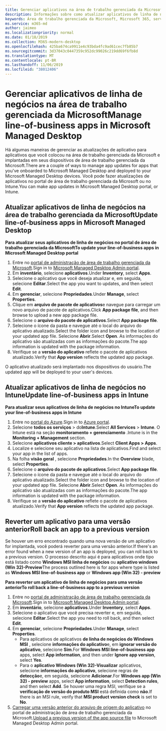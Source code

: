 ```yaml
---
title: Gerenciar aplicativos na área de trabalho gerenciada da Microsoft
description: Informações sobre como atualizar aplicativos de linha de negócios implantados em dispositivos de área de trabalho gerenciada da Microsoft
keywords: Área de trabalho gerenciada da Microsoft, Microsoft 365, serviço, documentação
ms.service: m365-md
author: jaimeo
ms.localizationpriority: normal
ms.date: 01/18/2019
ms.collection: M365-modern-desktop
ms.openlocfilehash: 425ba674ca9911e4c93bda4fc9ad61cec7fb85b7
ms.sourcegitcommit: 3d37043c0447359c952dc99026c219dd69f6fb8d
ms.translationtype: MT
ms.contentlocale: pt-BR
ms.lasthandoff: 11/06/2019
ms.locfileid: "38012406"
---
```

# <a name="manage-line-of-business-apps-in-microsoft-managed-desktop"></a><span data-ttu-id="9209e-104">Gerenciar aplicativos de linha de negócios na área de trabalho gerenciada da Microsoft</span><span class="sxs-lookup"><span data-stu-id="9209e-104">Manage line-of-business apps in Microsoft Managed Desktop</span></span>

<!--Application management -->

<span data-ttu-id="9209e-105">Há algumas maneiras de gerenciar as atualizações de aplicativo para aplicativos que você colocou na área de trabalho gerenciada da Microsoft e implantadas em seus dispositivos de área de trabalho gerenciada da Microsoft.</span><span class="sxs-lookup"><span data-stu-id="9209e-105">There are a couple of ways to manage app updates for apps that you've onboarded to Microsoft Managed Desktop and deployed to your Microsoft Managed Desktop devices.</span></span> <span data-ttu-id="9209e-106">Você pode fazer atualizações de aplicativos no portal de área de trabalho gerenciada da Microsoft ou no Intune.</span><span class="sxs-lookup"><span data-stu-id="9209e-106">You can make app updates in Microsoft Managed Desktop portal, or Intune.</span></span> 

<span id="update-app-mmd" />

## <a name="update-line-of-business-apps-in-microsoft-managed-desktop"></a><span data-ttu-id="9209e-107">Atualizar aplicativos de linha de negócios na área de trabalho gerenciada da Microsoft</span><span class="sxs-lookup"><span data-stu-id="9209e-107">Update line-of-business apps in Microsoft Managed Desktop</span></span>

<span data-ttu-id="9209e-108">**Para atualizar seus aplicativos de linha de negócios no portal de área de trabalho gerenciada da Microsoft**</span><span class="sxs-lookup"><span data-stu-id="9209e-108">**To update your line-of-business apps in Microsoft Managed Desktop portal**</span></span>
1. <span data-ttu-id="9209e-109">Entre no [portal de administração de área de trabalho gerenciada da Microsoft](https://aka.ms/mmdportal).</span><span class="sxs-lookup"><span data-stu-id="9209e-109">Sign in to [Microsoft Managed Desktop Admin portal](https://aka.ms/mmdportal).</span></span>
2. <span data-ttu-id="9209e-110">Em **inventário**, selecione **aplicativos**.</span><span class="sxs-lookup"><span data-stu-id="9209e-110">Under **Inventory**, select **Apps**.</span></span>  
3. <span data-ttu-id="9209e-111">Selecione o aplicativo que você deseja atualizar e, em seguida, selecione **Editar**.</span><span class="sxs-lookup"><span data-stu-id="9209e-111">Select the app you want to updates, and then select **Edit**.</span></span>
4. <span data-ttu-id="9209e-112">Em **gerenciar**, selecione **Propriedades**.</span><span class="sxs-lookup"><span data-stu-id="9209e-112">Under **Manage**, select **Properties**.</span></span> 
5. <span data-ttu-id="9209e-113">Clique em **arquivo de pacote de aplicativos**e navegue para carregar um novo arquivo de pacote de aplicativos.</span><span class="sxs-lookup"><span data-stu-id="9209e-113">Click **App package file**, and then browse to upload a new app package file.</span></span>
6. <span data-ttu-id="9209e-114">Selecione o **arquivo do pacote de aplicativos**.</span><span class="sxs-lookup"><span data-stu-id="9209e-114">Select **App package file**.</span></span>
7. <span data-ttu-id="9209e-115">Selecione o ícone da pasta e navegue até o local do arquivo do aplicativo atualizado.</span><span class="sxs-lookup"><span data-stu-id="9209e-115">Select the folder icon and browse to the location of your updated app file.</span></span> <span data-ttu-id="9209e-116">Selecione **Abrir**.</span><span class="sxs-lookup"><span data-stu-id="9209e-116">Select **Open**.</span></span> <span data-ttu-id="9209e-117">As informações do aplicativo são atualizadas com as informações do pacote.</span><span class="sxs-lookup"><span data-stu-id="9209e-117">The app information is updated with the package information.</span></span>
8. <span data-ttu-id="9209e-118">Verifique se a **versão do aplicativo** reflete o pacote de aplicativos atualizado.</span><span class="sxs-lookup"><span data-stu-id="9209e-118">Verify that **App version** reflects the updated app package.</span></span> 

<span data-ttu-id="9209e-119">O aplicativo atualizado será implantado nos dispositivos do usuário.</span><span class="sxs-lookup"><span data-stu-id="9209e-119">The updated app will be deployed to your user's devices.</span></span>

<span id="update-app-intune" />

## <a name="update-line-of-business-apps-in-intune"></a><span data-ttu-id="9209e-120">Atualizar aplicativos de linha de negócios no Intune</span><span class="sxs-lookup"><span data-stu-id="9209e-120">Update line-of-business apps in Intune</span></span>

<span data-ttu-id="9209e-121">**Para atualizar seus aplicativos de linha de negócios no Intune**</span><span class="sxs-lookup"><span data-stu-id="9209e-121">**To update your line-of-business apps in Intune**</span></span>
1. <span data-ttu-id="9209e-122">Entre no [portal do Azure](https://azure.portal.com).</span><span class="sxs-lookup"><span data-stu-id="9209e-122">Sign in to [Azure portal](https://azure.portal.com).</span></span>
2. <span data-ttu-id="9209e-123">Selecione **todos os serviços** > do**Intune**.</span><span class="sxs-lookup"><span data-stu-id="9209e-123">Select **All Services** > **Intune**.</span></span> <span data-ttu-id="9209e-124">O Intune está na seção **monitoramento + gerenciamento** .</span><span class="sxs-lookup"><span data-stu-id="9209e-124">Intune is in the **Monitoring + Management** section.</span></span>
3. <span data-ttu-id="9209e-125">Selecione **aplicativos cliente > aplicativos**.</span><span class="sxs-lookup"><span data-stu-id="9209e-125">Select **Client Apps > Apps**.</span></span>
4. <span data-ttu-id="9209e-126">Localize e selecione seu aplicativo na lista de aplicativos.</span><span class="sxs-lookup"><span data-stu-id="9209e-126">Find and select your app in the list of apps.</span></span>
5. <span data-ttu-id="9209e-127">Na folha **visão geral** , selecione **Propriedades**.</span><span class="sxs-lookup"><span data-stu-id="9209e-127">In the **Overview** blade, select **Properties**.</span></span>
6. <span data-ttu-id="9209e-128">Selecione o **arquivo do pacote de aplicativos**.</span><span class="sxs-lookup"><span data-stu-id="9209e-128">Select **App package file**.</span></span>
7. <span data-ttu-id="9209e-129">Selecione o ícone da pasta e navegue até o local do arquivo do aplicativo atualizado.</span><span class="sxs-lookup"><span data-stu-id="9209e-129">Select the folder icon and browse to the location of your updated app file.</span></span> <span data-ttu-id="9209e-130">Selecione **Abrir**.</span><span class="sxs-lookup"><span data-stu-id="9209e-130">Select **Open**.</span></span> <span data-ttu-id="9209e-131">As informações do aplicativo são atualizadas com as informações do pacote.</span><span class="sxs-lookup"><span data-stu-id="9209e-131">The app information is updated with the package information.</span></span>
8. <span data-ttu-id="9209e-132">Verifique se a **versão do aplicativo** reflete o pacote de aplicativos atualizado.</span><span class="sxs-lookup"><span data-stu-id="9209e-132">Verify that **App version** reflects the updated app package.</span></span>

<span id="roll-back-app-mmd" />

## <a name="roll-back-an-app-to-a-previous-version"></a><span data-ttu-id="9209e-133">Reverter um aplicativo para uma versão anterior</span><span class="sxs-lookup"><span data-stu-id="9209e-133">Roll back an app to a previous version</span></span>

<span data-ttu-id="9209e-134">Se houver um erro encontrado quando uma nova versão de um aplicativo for implantada, você poderá reverter para uma versão anterior.</span><span class="sxs-lookup"><span data-stu-id="9209e-134">If there's an error found when a new version of an app is deployed, you can roll back to a previous version.</span></span> <span data-ttu-id="9209e-135">O processo descrito aqui é para aplicativos onde tipo está listado como **Windows MSI linha de negócios** ou **aplicativo windows (Win 32)-Preview**</span><span class="sxs-lookup"><span data-stu-id="9209e-135">The process outlined here is for apps where type is listed as **Windows MSI line-of-business app** or **Windows app (Win 32) - preview**</span></span>

<span data-ttu-id="9209e-136">**Para reverter um aplicativo de linha de negócios para uma versão anterior**</span><span class="sxs-lookup"><span data-stu-id="9209e-136">**To roll back a line-of-business app to a previous version**</span></span>

1. <span data-ttu-id="9209e-137">Entre no [portal de administração de área de trabalho gerenciada da Microsoft](https://aka.ms/mmdportal).</span><span class="sxs-lookup"><span data-stu-id="9209e-137">Sign in to [Microsoft Managed Desktop Admin portal](https://aka.ms/mmdportal).</span></span>
2. <span data-ttu-id="9209e-138">Em **inventário**, selecione **aplicativos**.</span><span class="sxs-lookup"><span data-stu-id="9209e-138">Under **Inventory**, select **Apps**.</span></span>  
3. <span data-ttu-id="9209e-139">Selecione o aplicativo que você precisa reverter e, em seguida, selecione **Editar**.</span><span class="sxs-lookup"><span data-stu-id="9209e-139">Select the app you need to roll back, and then select **Edit**.</span></span>
4. <span data-ttu-id="9209e-140">Em **gerenciar**, selecione **Propriedades**.</span><span class="sxs-lookup"><span data-stu-id="9209e-140">Under **Manage**, select **Properties**.</span></span> 
    - <span data-ttu-id="9209e-141">Para aplicativos de aplicativos **de linha de negócios do Windows MSI** , selecione **informações do aplicativo**e, em **ignorar versão do aplicativo**, selecione **Sim**.</span><span class="sxs-lookup"><span data-stu-id="9209e-141">For **Windows MSI line-of-business app** apps, select **App information**, and then under **Ignore app version**, select **Yes**.</span></span>
    - <span data-ttu-id="9209e-142">Para o **aplicativo Windows (Win 32)-Visualizar** aplicativos, selecione **informações do aplicativo**, selecione regras de **detecção**e, em seguida, selecione **Adicionar**.</span><span class="sxs-lookup"><span data-stu-id="9209e-142">For **Windows app (Win 32) - preview** apps, select **App information**, select **Detection rules**, and then select **Add**.</span></span> 
    <span data-ttu-id="9209e-143">Se houver uma regra MSI, verifique se a **verificação de versão do produto MSI** está definida como **não**.</span><span class="sxs-lookup"><span data-stu-id="9209e-143">If there is an MSI rule, verify that **MSI product version check** is set to **No**.</span></span>
5. <span data-ttu-id="9209e-144">[Carregar uma versão anterior do arquivo de origem do aplicativo](../get-started/deploy-apps.md) no portal de administração de área de trabalho gerenciada da Microsoft.</span><span class="sxs-lookup"><span data-stu-id="9209e-144">[Upload a previous version of the app source file](../get-started/deploy-apps.md) to Microsoft Managed Desktop Admin portal.</span></span>  

